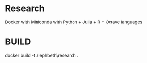 # Research
Docker with Miniconda with Python + Julia + R + Octave languages


# BUILD 
docker build  -t alephbeth\research .

